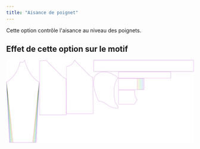 ```yaml
---
title: "Aisance de poignet"
---
```


Cette option contrôle l'aisance au niveau des poignets.

## Effet de cette option sur le motif

![Cette image montre l'effet de cette option en superposant plusieurs variantes qui ont une valeur différente pour cette option](hugo_cuffease_sample.svg "Effet de cette option sur le motif")
